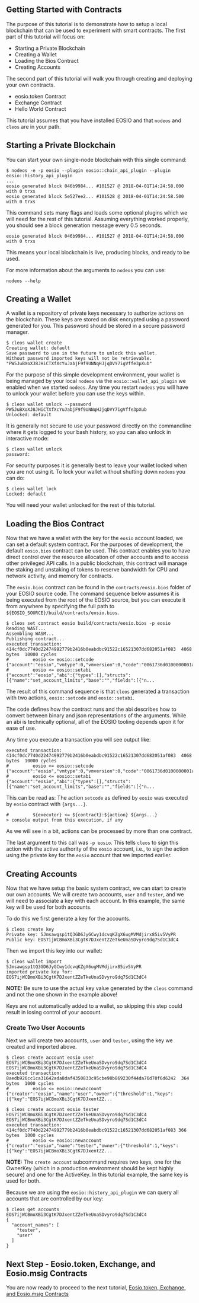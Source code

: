## Getting Started with Contracts 

The purpose of this tutorial is to demonstrate how to setup a local blockchain 
that can be used to experiment with smart contracts. The first part of this
tutorial will focus on:

- Starting a Private Blockchain
- Creating a Wallet
- Loading the Bios Contract
- Creating Accounts

The second part of this tutorial will walk you through creating and deploying
your own contracts.

- eosio.token Contract
- Exchange Contract
- Hello World Contract

This tutorial assumes that you have installed EOSIO and that `nodeos` and 
`cleos` are in your path. 


## Starting a Private Blockchain

You can start your own single-node blockchain with this single command:

```
$ nodeos -e -p eosio --plugin eosio::chain_api_plugin --plugin eosio::history_api_plugin 
...
eosio generated block 046b9984... #101527 @ 2018-04-01T14:24:58.000 with 0 trxs
eosio generated block 5e527ee2... #101528 @ 2018-04-01T14:24:58.500 with 0 trxs

```

This command sets many flags and loads some optional plugins which we will need for the rest of this tutorial. Assuming everything worked properly, you should see a block generation message every 0.5 seconds.  

```
eosio generated block 046b9984... #101527 @ 2018-04-01T14:24:58.000 with 0 trxs
```

This means your local blockchain is live, producing blocks, and ready to be used.

For more information about the arguments to `nodeos` you can use:

```
nodeos --help
```

## Creating a Wallet

A wallet is a repository of private keys necessary to authorize actions on the blockchain.  These keys are stored on disk encrypted using a password generated for you.  This password should be stored in a secure password manager.

```
$ cleos wallet create
Creating wallet: default
Save password to use in the future to unlock this wallet.
Without password imported keys will not be retrievable.
"PW5JuBXoXJ8JHiCTXfXcYuJabjF9f9UNNqHJjqDVY7igVffe3pXub"
```

For the purpose of this simple development environment, your wallet is being managed by your local `nodeos` via the `eosio::wallet_api_plugin` we enabled when we started `nodeos`.  Any time you restart `nodeos` you will have to unlock your wallet before you can use the keys within.

```
$ cleos wallet unlock --password PW5JuBXoXJ8JHiCTXfXcYuJabjF9f9UNNqHJjqDVY7igVffe3pXub
Unlocked: default
```

It is generally not secure to use your password directly on the commandline where it gets logged to your bash history, so you can also unlock in interactive mode:

```
$ cleos wallet unlock
password:
```

For security purposes it is generally best to leave your wallet locked when you are not using it.  To lock your wallet without shutting down `nodeos` you can do:

```
$ cleos wallet lock
Locked: default
```

You will need your wallet unlocked for the rest of this tutorial.

## Loading the Bios Contract

Now that we have a wallet with the key for the `eosio` account loaded, we can set a default system contract.  For the purposes of development, the default `eosio.bios` contract can be used.  This contract enables you to have direct control over the resource allocation of other accounts and to access other privileged API calls. In a public blockchain, this contract will manage the staking and unstaking of tokens to reserve bandwidth for CPU and network activity, and memory for contracts. 

The `eosio.bios` contract can be found in the `contracts/eosio.bios` folder of your EOSIO source code.  The command sequence below assumes it is being executed from the root of the EOSIO source, but you can execute it from anywhere by specifying the full path to `${EOSIO_SOURCE}/build/contracts/eosio.bios`.

```
$ cleos set contract eosio build/contracts/eosio.bios -p eosio
Reading WAST...
Assembling WASM...
Publishing contract...
executed transaction: 414cf0dc7740d22474992779b2416b0eabdbc91522c16521307dd682051af083  4068 bytes  10000 cycles
#         eosio <= eosio::setcode               {"account":"eosio","vmtype":0,"vmversion":0,"code":"0061736d0100000001ab011960037f7e7f0060057f7e7e7e...
#         eosio <= eosio::setabi                {"account":"eosio","abi":{"types":[],"structs":[{"name":"set_account_limits","base":"","fields":[{"n...
```

The result of this command sequence is that `cleos` generated a transaction with two actions, `eosio::setcode` and `eosio::setabi`.  

The code defines how the contract runs and the abi describes how to convert between binary and json representations of the arguments.  While an abi is technically optional, all of the EOSIO tooling depends upon it for ease of use.  

Any time you execute a transaction you will see output like:
```
executed transaction: 414cf0dc7740d22474992779b2416b0eabdbc91522c16521307dd682051af083  4068 bytes  10000 cycles
#         eosio <= eosio::setcode               {"account":"eosio","vmtype":0,"vmversion":0,"code":"0061736d0100000001ab011960037f7e7f0060057f7e7e7e...
#         eosio <= eosio::setabi                {"account":"eosio","abi":{"types":[],"structs":[{"name":"set_account_limits","base":"","fields":[{"n...
```

This can be read as: The action `setcode` as defined by `eosio` was executed by `eosio` contract with `{args...}`.

```
#         ${executor} <= ${contract}:${action} ${args...}
> console output from this execution, if any
```

As we will see in a bit, actions can be processed by more than one contract.

The last argument to this call was `-p eosio`.  This tells `cleos` to sign this action with the active authority of the `eosio` account, i.e., to sign the action using the private key for the `eosio` account that we imported earlier. 

## Creating Accounts

Now that we have setup the basic system contract, we can start to create our own accounts.  We will create two accounts, `user` and `tester`, and we will need to associate a key with each account.  In this example, the same key will be used for both accounts.

To do this we first generate a key for the accounts. 

```
$ cleos create key
Private key: 5Jmsawgsp1tQ3GD6JyGCwy1dcvqKZgX6ugMVMdjirx85iv5VyPR
Public key: EOS7ijWCBmoXBi3CgtK7DJxentZZeTkeUnaSDvyro9dq7Sd1C3dC4
```

Then we import this key into our wallet:
```
$ cleos wallet import 5Jmsawgsp1tQ3GD6JyGCwy1dcvqKZgX6ugMVMdjirx85iv5VyPR
imported private key for: EOS7ijWCBmoXBi3CgtK7DJxentZZeTkeUnaSDvyro9dq7Sd1C3dC4
```
**NOTE:** Be sure to use the actual key value generated by the `cleos` command and not the one shown in the example above!

Keys are not automatically added to a wallet, so skipping this step could result in losing control of your account.

### Create Two User Accounts

Next we will create two accounts, `user` and `tester`, using the key we created and imported above.

```
$ cleos create account eosio user EOS7ijWCBmoXBi3CgtK7DJxentZZeTkeUnaSDvyro9dq7Sd1C3dC4 EOS7ijWCBmoXBi3CgtK7DJxentZZeTkeUnaSDvyro9dq7Sd1C3dC4
executed transaction: 8aedb926cc1ca31642ada8daf4350833c95cbe98b869230f44da76d70f6d6242  364 bytes  1000 cycles
#         eosio <= eosio::newaccount            {"creator":"eosio","name":"user","owner":{"threshold":1,"keys":[{"key":"EOS7ijWCBmoXBi3CgtK7DJxentZZ...

$ cleos create account eosio tester EOS7ijWCBmoXBi3CgtK7DJxentZZeTkeUnaSDvyro9dq7Sd1C3dC4 EOS7ijWCBmoXBi3CgtK7DJxentZZeTkeUnaSDvyro9dq7Sd1C3dC4
executed transaction: 414cf0dc7740d22474992779b2416b0eabdbc91522c16521307dd682051af083 366 bytes  1000 cycles
#         eosio <= eosio::newaccount            {"creator":"eosio","name":"tester","owner":{"threshold":1,"keys":[{"key":"EOS7ijWCBmoXBi3CgtK7DJxentZZ...
```
**NOTE:** The `create account` subcommand requires two keys, one for the OwnerKey (which in a production environment should be kept highly secure) and one for the ActiveKey.  In this tutorial example, the same key is used for both.

Because we are using the `eosio::history_api_plugin` we can query all accounts that are controlled by our key:

```
$ cleos get accounts EOS7ijWCBmoXBi3CgtK7DJxentZZeTkeUnaSDvyro9dq7Sd1C3dC4
{
  "account_names": [
    "tester",
    "user"
  ]
}
```

## Next Step - Eosio.token, Exchange, and Eosio.msig Contracts
You are now ready to proceed to the next tutorial, [Eosio.token, Exchange, and Eosio.msig Contracts](Tutorial-eosio-token-Contract)

